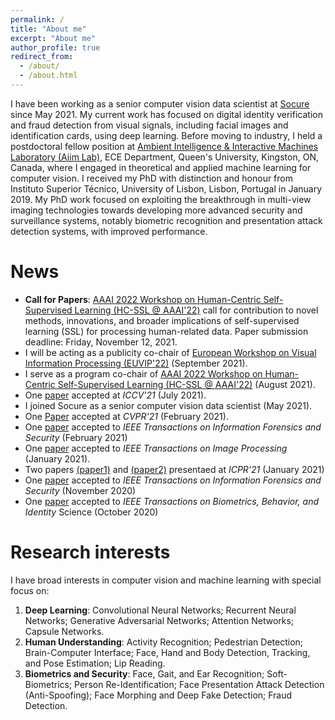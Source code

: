 ```yaml
---
permalink: /
title: "About me"
excerpt: "About me"
author_profile: true
redirect_from: 
  - /about/
  - /about.html
---
```


I have been working as a senior computer vision data scientist at [Socure](https://https://www.socure.com/) since May 2021. My current work has focused on digital identity verification and fraud detection from visual signals, including facial images and identification cards, using deep learning. Before moving to industry, I held a postdoctoral fellow position at [Ambient Intelligence & Interactive Machines Laboratory (Aiim Lab)](http://www.aiimlab.com/index.html), ECE Department, Queen's University, Kingston, ON, Canada, where I engaged in theoretical and applied machine learning for computer vision. I received my PhD with distinction and honour from Instituto Superior Técnico, University of Lisbon, Lisbon, Portugal in January 2019. My PhD work focused on exploiting the breakthrough in multi-view imaging technologies towards developing more advanced security and surveillance systems, notably biometric recognition and presentation attack detection systems, with improved performance.


News
======
* <b>Call for Papers</b>: [AAAI 2022 Workshop on Human-Centric Self-Supervised Learning (HC-SSL @ AAAI'22)](https://hcssl.github.io/AAAI-22/pages/call-for-papers.html) call for contribution to novel methods, innovations, and broader implications of self-supervised learning (SSL) for processing human-related data. Paper submission deadline: Friday, November 12, 2021.
* I will be acting as a publicity co-chair of [European Workshop on Visual Information Processing (EUVIP'22)](https://euvip2022.org/)  (September 2021).
* I serve as a program co-chair of [AAAI 2022 Workshop on Human-Centric Self-Supervised Learning (HC-SSL @ AAAI'22)](https://hcssl.github.io/AAAI-22/pages/call-for-papers.html)  (August 2021).
* One [paper](https://arxiv.org/abs/2104.02424) accepted at <i>ICCV'21</i> (July 2021).
* I joined Socure as a senior computer vision data scientist (May 2021).
* One [Paper](https://openaccess.thecvf.com/content/CVPR2021/html/Sepas-Moghaddam_Multi-Perspective_LSTM_for_Joint_Visual_Representation_Learning_CVPR_2021_paper.html) accepted at <i>CVPR'21</i> (February 2021).
* One [paper](https://ieeexplore.ieee.org/abstract/document/9330625) accepted to <i>IEEE Transactions on Information Forensics and Security</i> (February 2021)
* One [paper](https://ieeexplore.ieee.org/abstract/document/9343707) accepted to <i>IEEE Transactions on Image Processing</i> (January 2021).
* Two papers [(paper1)](https://ieeexplore.ieee.org/abstract/document/9412517) and [(paper2)](https://ieeexplore.ieee.org/abstract/document/9412514) presentaed at <i>ICPR'21</i> (January 2021)
* One [paper](https://ieeexplore.ieee.org/abstract/document/9249026) accepted to <i>IEEE Transactions on Information Forensics and Security</i> (November 2020)
* One [paper](https://ieeexplore.ieee.org/abstract/document/9229117) accepted to <i>IEEE Transactions on Biometrics, Behavior, and Identity</i> Science (October 2020)


Research interests
======
I have broad interests in computer vision and machine learning with special focus on:

1. <b>Deep Learning</b>: Convolutional Neural Networks; Recurrent Neural Networks; Generative Adversarial Networks; Attention Networks; Capsule Networks.
2. <b>Human Understanding</b>: Activity Recognition; Pedestrian Detection; Brain-Computer Interface; Face, Hand and Body Detection, Tracking, and Pose Estimation; Lip Reading.
3. <b>Biometrics and Security</b>: Face, Gait, and Ear Recognition; Soft-Biometrics; Person Re-Identification; Face Presentation Attack Detection (Anti-Spoofing); Face Morphing and Deep Fake Detection; Fraud Detection.

